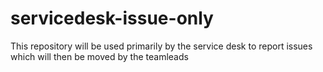 # servicedesk-issue-only
This repository will be used primarily by the service desk to report issues which will then be moved by the teamleads
